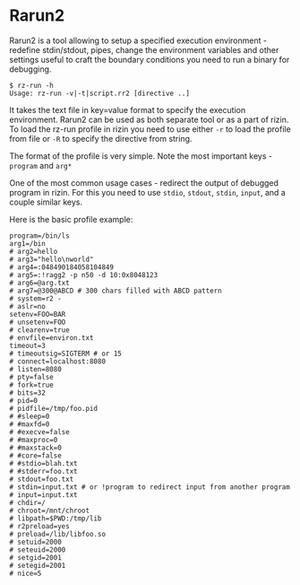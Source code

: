 # Rarun2

Rarun2 is a tool allowing to setup a specified execution environment - redefine stdin/stdout, pipes,
change the environment variables and other settings useful to craft the boundary conditions you need to run
a binary for debugging.

```
$ rz-run -h
Usage: rz-run -v|-t|script.rr2 [directive ..]
```

It takes the text file in key=value format to specify the execution environment.
Rarun2 can be used as both separate tool or as a part of rizin.
To load the rz-run profile in rizin you need to use either `-r` to load
the profile from file or `-R` to specify the directive from string.

The format of the profile is very simple. Note the most important keys - `program` and `arg*`

One of the most common usage cases - redirect the output of debugged program in rizin.
For this you need to use `stdio`, `stdout`, `stdin`, `input`, and a couple similar keys.

Here is the basic profile example:

```
program=/bin/ls
arg1=/bin
# arg2=hello
# arg3="hello\nworld"
# arg4=:048490184058104849
# arg5=:!ragg2 -p n50 -d 10:0x8048123
# arg6=@arg.txt
# arg7=@300@ABCD # 300 chars filled with ABCD pattern
# system=r2 -
# aslr=no
setenv=FOO=BAR
# unsetenv=FOO
# clearenv=true
# envfile=environ.txt
timeout=3
# timeoutsig=SIGTERM # or 15
# connect=localhost:8080
# listen=8080
# pty=false
# fork=true
# bits=32
# pid=0
# pidfile=/tmp/foo.pid
# #sleep=0
# #maxfd=0
# #execve=false
# #maxproc=0
# #maxstack=0
# #core=false
# #stdio=blah.txt
# #stderr=foo.txt
# stdout=foo.txt
# stdin=input.txt # or !program to redirect input from another program
# input=input.txt
# chdir=/
# chroot=/mnt/chroot
# libpath=$PWD:/tmp/lib
# r2preload=yes
# preload=/lib/libfoo.so
# setuid=2000
# seteuid=2000
# setgid=2001
# setegid=2001
# nice=5
```
